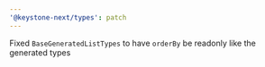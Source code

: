 ```yaml
---
'@keystone-next/types': patch
---
```


Fixed `BaseGeneratedListTypes` to have `orderBy` be readonly like the generated types
